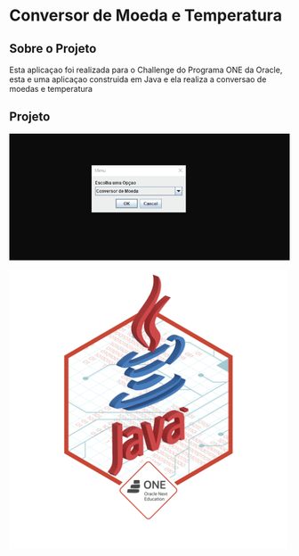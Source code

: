 # Conversor de Moeda e Temperatura

## Sobre o Projeto

Esta aplicaçao foi realizada para o Challenge do Programa ONE da Oracle, esta e uma aplicaçao construida em Java e ela realiza a conversao de moedas e temperatura

## Projeto

![Gif do projeto rodando](https://github.com/ViniciusDiasAmorim/ViniciusDiasAmorim/blob/main/src/conversorIlustracao/ConversorAnimacao.gif)

<img src="https://github.com/ViniciusDiasAmorim/ViniciusDiasAmorim/blob/main/src/Badge%20Java%20Alura%20%2B%20Oracle.png" style="width:500px"/>
